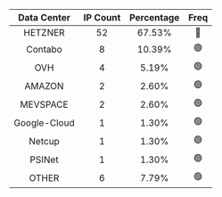 | Data Center | IP Count | Percentage | Freq |
|:------------:|:--------:|:-----------:|:-----:|
| HETZNER | 52 | 67.53% | 🔴 |
| Contabo | 8 | 10.39% | 🟢 |
| OVH | 4 | 5.19% | 🟢 |
| AMAZON | 2 | 2.60% | 🟢 |
| MEVSPACE | 2 | 2.60% | 🟢 |
| Google-Cloud | 1 | 1.30% | 🟢 |
| Netcup | 1 | 1.30% | 🟢 |
| PSINet | 1 | 1.30% | 🟢 |
| OTHER | 6 | 7.79% | 🟢 |